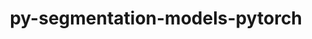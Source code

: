 ---
title: "py-segmentation-models-pytorch"
layout: cache
categories: [package, develop]
meta: {"versions": ["0.3.0", "0.3.1", "0.3.2"], "compilers": ["gcc@=11.3.0", "gcc@=7.3.1"], "oss": ["amzn2", "ubuntu22.04"], "platforms": ["linux"], "targets": ["ivybridge", "x86_64_v3", "x86_64_v4"], "stacks": ["ml-linux-x86_64-cpu", "ml-linux-x86_64-cuda"], "num_specs": 68, "num_specs_by_stack": {"ml-linux-x86_64-cuda": 7, "ml-linux-x86_64-cpu": 5}}
spec_details: [{"hash": "lasd26o4moxoofiofpxwv7k4dz6uoxmg", "compiler": "gcc@=7.3.1", "versions": ["0.3.0"], "os": "amzn2", "platform": "linux", "target": "ivybridge", "variants": ["build_system=python_pip"], "stacks": [], "size": "-", "tarball": "https://binaries.spack.io/develop/build_cache/linux-amzn2-ivybridge/gcc-7.3.1/py-segmentation-models-pytorch-0.3.0/linux-amzn2-ivybridge-gcc-7.3.1-py-segmentation-models-pytorch-0.3.0-lasd26o4moxoofiofpxwv7k4dz6uoxmg.spack"}, {"hash": "dmi3cfqjgjdgzq4svtetcpscgp6owdvg", "compiler": "gcc@=7.3.1", "versions": ["0.3.1"], "os": "amzn2", "platform": "linux", "target": "ivybridge", "variants": ["build_system=python_pip"], "stacks": [], "size": "-", "tarball": "https://binaries.spack.io/develop/build_cache/linux-amzn2-ivybridge/gcc-7.3.1/py-segmentation-models-pytorch-0.3.1/linux-amzn2-ivybridge-gcc-7.3.1-py-segmentation-models-pytorch-0.3.1-dmi3cfqjgjdgzq4svtetcpscgp6owdvg.spack"}, {"hash": "53hckvjznydxpmcaq3dquxjevcsxkiai", "compiler": "gcc@=7.3.1", "versions": ["0.3.1"], "os": "amzn2", "platform": "linux", "target": "ivybridge", "variants": ["build_system=python_pip"], "stacks": [], "size": "-", "tarball": "https://binaries.spack.io/develop/build_cache/linux-amzn2-ivybridge/gcc-7.3.1/py-segmentation-models-pytorch-0.3.1/linux-amzn2-ivybridge-gcc-7.3.1-py-segmentation-models-pytorch-0.3.1-53hckvjznydxpmcaq3dquxjevcsxkiai.spack"}, {"hash": "tpyxxusnnxuhe2wcnmbqv6tfju5sjjff", "compiler": "gcc@=7.3.1", "versions": ["0.3.0"], "os": "amzn2", "platform": "linux", "target": "ivybridge", "variants": ["build_system=python_pip"], "stacks": [], "size": "-", "tarball": "https://binaries.spack.io/develop/build_cache/linux-amzn2-ivybridge/gcc-7.3.1/py-segmentation-models-pytorch-0.3.0/linux-amzn2-ivybridge-gcc-7.3.1-py-segmentation-models-pytorch-0.3.0-tpyxxusnnxuhe2wcnmbqv6tfju5sjjff.spack"}, {"hash": "6ynym72iurlrjxmb3dtfp5x6rcc2esxl", "compiler": "gcc@=7.3.1", "versions": ["0.3.1"], "os": "amzn2", "platform": "linux", "target": "ivybridge", "variants": ["build_system=python_pip"], "stacks": [], "size": "-", "tarball": "https://binaries.spack.io/develop/build_cache/linux-amzn2-ivybridge/gcc-7.3.1/py-segmentation-models-pytorch-0.3.1/linux-amzn2-ivybridge-gcc-7.3.1-py-segmentation-models-pytorch-0.3.1-6ynym72iurlrjxmb3dtfp5x6rcc2esxl.spack"}, {"hash": "zbw7spxdprosfc4wd6rnqjyin5etzomw", "compiler": "gcc@=7.3.1", "versions": ["0.3.0"], "os": "amzn2", "platform": "linux", "target": "ivybridge", "variants": ["build_system=python_pip"], "stacks": [], "size": "-", "tarball": "https://binaries.spack.io/develop/build_cache/linux-amzn2-ivybridge/gcc-7.3.1/py-segmentation-models-pytorch-0.3.0/linux-amzn2-ivybridge-gcc-7.3.1-py-segmentation-models-pytorch-0.3.0-zbw7spxdprosfc4wd6rnqjyin5etzomw.spack"}, {"hash": "w23s4uiegda4r2lkoqhxzi7s6dcowd4k", "compiler": "gcc@=7.3.1", "versions": ["0.3.1"], "os": "amzn2", "platform": "linux", "target": "ivybridge", "variants": ["build_system=python_pip"], "stacks": [], "size": "-", "tarball": "https://binaries.spack.io/develop/build_cache/linux-amzn2-ivybridge/gcc-7.3.1/py-segmentation-models-pytorch-0.3.1/linux-amzn2-ivybridge-gcc-7.3.1-py-segmentation-models-pytorch-0.3.1-w23s4uiegda4r2lkoqhxzi7s6dcowd4k.spack"}, {"hash": "uyawn7aqfhdsqam675idgzh7meyefixg", "compiler": "gcc@=7.3.1", "versions": ["0.3.0"], "os": "amzn2", "platform": "linux", "target": "ivybridge", "variants": ["build_system=python_pip"], "stacks": [], "size": "-", "tarball": "https://binaries.spack.io/develop/build_cache/linux-amzn2-ivybridge/gcc-7.3.1/py-segmentation-models-pytorch-0.3.0/linux-amzn2-ivybridge-gcc-7.3.1-py-segmentation-models-pytorch-0.3.0-uyawn7aqfhdsqam675idgzh7meyefixg.spack"}, {"hash": "c3b4h6usdapsudq5uev7qtiimcywcnag", "compiler": "gcc@=7.3.1", "versions": ["0.3.1"], "os": "amzn2", "platform": "linux", "target": "ivybridge", "variants": ["build_system=python_pip"], "stacks": [], "size": "-", "tarball": "https://binaries.spack.io/develop/build_cache/linux-amzn2-ivybridge/gcc-7.3.1/py-segmentation-models-pytorch-0.3.1/linux-amzn2-ivybridge-gcc-7.3.1-py-segmentation-models-pytorch-0.3.1-c3b4h6usdapsudq5uev7qtiimcywcnag.spack"}, {"hash": "ew7dc47oik6cdchjsypo3fs6mvaghjqz", "compiler": "gcc@=7.3.1", "versions": ["0.3.1"], "os": "amzn2", "platform": "linux", "target": "ivybridge", "variants": ["build_system=python_pip"], "stacks": [], "size": "-", "tarball": "https://binaries.spack.io/develop/build_cache/linux-amzn2-ivybridge/gcc-7.3.1/py-segmentation-models-pytorch-0.3.1/linux-amzn2-ivybridge-gcc-7.3.1-py-segmentation-models-pytorch-0.3.1-ew7dc47oik6cdchjsypo3fs6mvaghjqz.spack"}, {"hash": "2kdkahpphcd4yl2eagdcqjzdagpiwtqv", "compiler": "gcc@=7.3.1", "versions": ["0.3.1"], "os": "amzn2", "platform": "linux", "target": "ivybridge", "variants": ["build_system=python_pip"], "stacks": [], "size": "-", "tarball": "https://binaries.spack.io/develop/build_cache/linux-amzn2-ivybridge/gcc-7.3.1/py-segmentation-models-pytorch-0.3.1/linux-amzn2-ivybridge-gcc-7.3.1-py-segmentation-models-pytorch-0.3.1-2kdkahpphcd4yl2eagdcqjzdagpiwtqv.spack"}, {"hash": "jlfhu65hwzb6q2jcb7ersyfm4a2ujvlj", "compiler": "gcc@=7.3.1", "versions": ["0.3.1"], "os": "amzn2", "platform": "linux", "target": "ivybridge", "variants": ["build_system=python_pip"], "stacks": [], "size": "-", "tarball": "https://binaries.spack.io/develop/build_cache/linux-amzn2-ivybridge/gcc-7.3.1/py-segmentation-models-pytorch-0.3.1/linux-amzn2-ivybridge-gcc-7.3.1-py-segmentation-models-pytorch-0.3.1-jlfhu65hwzb6q2jcb7ersyfm4a2ujvlj.spack"}, {"hash": "mrmnw6bwnsdzxec4zwiyzfj3rnpvml55", "compiler": "gcc@=7.3.1", "versions": ["0.3.1"], "os": "amzn2", "platform": "linux", "target": "ivybridge", "variants": ["build_system=python_pip"], "stacks": [], "size": "-", "tarball": "https://binaries.spack.io/develop/build_cache/linux-amzn2-ivybridge/gcc-7.3.1/py-segmentation-models-pytorch-0.3.1/linux-amzn2-ivybridge-gcc-7.3.1-py-segmentation-models-pytorch-0.3.1-mrmnw6bwnsdzxec4zwiyzfj3rnpvml55.spack"}, {"hash": "lczfnhc3rf2pm5wqpspk5f6ysanvlway", "compiler": "gcc@=7.3.1", "versions": ["0.3.1"], "os": "amzn2", "platform": "linux", "target": "ivybridge", "variants": ["build_system=python_pip"], "stacks": [], "size": "-", "tarball": "https://binaries.spack.io/develop/build_cache/linux-amzn2-ivybridge/gcc-7.3.1/py-segmentation-models-pytorch-0.3.1/linux-amzn2-ivybridge-gcc-7.3.1-py-segmentation-models-pytorch-0.3.1-lczfnhc3rf2pm5wqpspk5f6ysanvlway.spack"}, {"hash": "6k4i7hmgxhymc3gz7dyp5viufcqil37p", "compiler": "gcc@=7.3.1", "versions": ["0.3.0"], "os": "amzn2", "platform": "linux", "target": "x86_64_v3", "variants": ["build_system=python_pip"], "stacks": [], "size": "-", "tarball": "https://binaries.spack.io/develop/build_cache/linux-amzn2-x86_64_v3/gcc-7.3.1/py-segmentation-models-pytorch-0.3.0/linux-amzn2-x86_64_v3-gcc-7.3.1-py-segmentation-models-pytorch-0.3.0-6k4i7hmgxhymc3gz7dyp5viufcqil37p.spack"}, {"hash": "jjisnovr3tqxrtyvl6xyazm2fsnadsbs", "compiler": "gcc@=7.3.1", "versions": ["0.3.1"], "os": "amzn2", "platform": "linux", "target": "x86_64_v3", "variants": ["build_system=python_pip"], "stacks": [], "size": "-", "tarball": "https://binaries.spack.io/develop/build_cache/linux-amzn2-x86_64_v3/gcc-7.3.1/py-segmentation-models-pytorch-0.3.1/linux-amzn2-x86_64_v3-gcc-7.3.1-py-segmentation-models-pytorch-0.3.1-jjisnovr3tqxrtyvl6xyazm2fsnadsbs.spack"}, {"hash": "3mhyhdlxvjlcfqrbeuqycw7lyqk244dh", "compiler": "gcc@=7.3.1", "versions": ["0.3.0"], "os": "amzn2", "platform": "linux", "target": "x86_64_v3", "variants": [], "stacks": [], "size": "-", "tarball": "https://binaries.spack.io/develop/build_cache/linux-amzn2-x86_64_v3/gcc-7.3.1/py-segmentation-models-pytorch-0.3.0/linux-amzn2-x86_64_v3-gcc-7.3.1-py-segmentation-models-pytorch-0.3.0-3mhyhdlxvjlcfqrbeuqycw7lyqk244dh.spack"}, {"hash": "dn6wdtoijruivcxcc5agabxmexzlgz6r", "compiler": "gcc@=7.3.1", "versions": ["0.3.0"], "os": "amzn2", "platform": "linux", "target": "x86_64_v3", "variants": ["build_system=python_pip"], "stacks": [], "size": "-", "tarball": "https://binaries.spack.io/develop/build_cache/linux-amzn2-x86_64_v3/gcc-7.3.1/py-segmentation-models-pytorch-0.3.0/linux-amzn2-x86_64_v3-gcc-7.3.1-py-segmentation-models-pytorch-0.3.0-dn6wdtoijruivcxcc5agabxmexzlgz6r.spack"}, {"hash": "ddmfaiv5wrqyszufqjwtpdgqq4dwnsll", "compiler": "gcc@=7.3.1", "versions": ["0.3.0"], "os": "amzn2", "platform": "linux", "target": "x86_64_v3", "variants": ["build_system=python_pip"], "stacks": [], "size": "-", "tarball": "https://binaries.spack.io/develop/build_cache/linux-amzn2-x86_64_v3/gcc-7.3.1/py-segmentation-models-pytorch-0.3.0/linux-amzn2-x86_64_v3-gcc-7.3.1-py-segmentation-models-pytorch-0.3.0-ddmfaiv5wrqyszufqjwtpdgqq4dwnsll.spack"}, {"hash": "32cqgiecygqz6plmlz7gyc4zvcuigups", "compiler": "gcc@=7.3.1", "versions": ["0.3.0"], "os": "amzn2", "platform": "linux", "target": "x86_64_v3", "variants": ["build_system=python_pip"], "stacks": [], "size": "-", "tarball": "https://binaries.spack.io/develop/build_cache/linux-amzn2-x86_64_v3/gcc-7.3.1/py-segmentation-models-pytorch-0.3.0/linux-amzn2-x86_64_v3-gcc-7.3.1-py-segmentation-models-pytorch-0.3.0-32cqgiecygqz6plmlz7gyc4zvcuigups.spack"}, {"hash": "e63ejtvsd4vnqqopb5r7yxo5rmqghowq", "compiler": "gcc@=7.3.1", "versions": ["0.3.0"], "os": "amzn2", "platform": "linux", "target": "x86_64_v3", "variants": ["build_system=python_pip"], "stacks": [], "size": "-", "tarball": "https://binaries.spack.io/develop/build_cache/linux-amzn2-x86_64_v3/gcc-7.3.1/py-segmentation-models-pytorch-0.3.0/linux-amzn2-x86_64_v3-gcc-7.3.1-py-segmentation-models-pytorch-0.3.0-e63ejtvsd4vnqqopb5r7yxo5rmqghowq.spack"}, {"hash": "pp5rffm2owlcmmchmcurhdclb3eo43v7", "compiler": "gcc@=7.3.1", "versions": ["0.3.0"], "os": "amzn2", "platform": "linux", "target": "x86_64_v3", "variants": ["build_system=python_pip"], "stacks": [], "size": "-", "tarball": "https://binaries.spack.io/develop/build_cache/linux-amzn2-x86_64_v3/gcc-7.3.1/py-segmentation-models-pytorch-0.3.0/linux-amzn2-x86_64_v3-gcc-7.3.1-py-segmentation-models-pytorch-0.3.0-pp5rffm2owlcmmchmcurhdclb3eo43v7.spack"}, {"hash": "isea73myyy2v6v4reu5gy3phvyxlibxm", "compiler": "gcc@=7.3.1", "versions": ["0.3.0"], "os": "amzn2", "platform": "linux", "target": "x86_64_v3", "variants": [], "stacks": [], "size": "-", "tarball": "https://binaries.spack.io/develop/build_cache/linux-amzn2-x86_64_v3/gcc-7.3.1/py-segmentation-models-pytorch-0.3.0/linux-amzn2-x86_64_v3-gcc-7.3.1-py-segmentation-models-pytorch-0.3.0-isea73myyy2v6v4reu5gy3phvyxlibxm.spack"}, {"hash": "ovfv65ftyvua2iijeip76i56g3ioblno", "compiler": "gcc@=7.3.1", "versions": ["0.3.0"], "os": "amzn2", "platform": "linux", "target": "x86_64_v3", "variants": [], "stacks": [], "size": "-", "tarball": "https://binaries.spack.io/develop/build_cache/linux-amzn2-x86_64_v3/gcc-7.3.1/py-segmentation-models-pytorch-0.3.0/linux-amzn2-x86_64_v3-gcc-7.3.1-py-segmentation-models-pytorch-0.3.0-ovfv65ftyvua2iijeip76i56g3ioblno.spack"}, {"hash": "dkv224bsgply57bjtk2e2acwt2hr3eo7", "compiler": "gcc@=7.3.1", "versions": ["0.3.0"], "os": "amzn2", "platform": "linux", "target": "x86_64_v3", "variants": ["build_system=python_pip"], "stacks": [], "size": "-", "tarball": "https://binaries.spack.io/develop/build_cache/linux-amzn2-x86_64_v3/gcc-7.3.1/py-segmentation-models-pytorch-0.3.0/linux-amzn2-x86_64_v3-gcc-7.3.1-py-segmentation-models-pytorch-0.3.0-dkv224bsgply57bjtk2e2acwt2hr3eo7.spack"}, {"hash": "23bpisrm43nvoanozgmrn7gppc5yvurs", "compiler": "gcc@=7.3.1", "versions": ["0.3.1"], "os": "amzn2", "platform": "linux", "target": "x86_64_v3", "variants": ["build_system=python_pip"], "stacks": [], "size": "-", "tarball": "https://binaries.spack.io/develop/build_cache/linux-amzn2-x86_64_v3/gcc-7.3.1/py-segmentation-models-pytorch-0.3.1/linux-amzn2-x86_64_v3-gcc-7.3.1-py-segmentation-models-pytorch-0.3.1-23bpisrm43nvoanozgmrn7gppc5yvurs.spack"}, {"hash": "ialpadmtzyyq6d3i2oibxz2jneazzc2y", "compiler": "gcc@=7.3.1", "versions": ["0.3.0"], "os": "amzn2", "platform": "linux", "target": "x86_64_v3", "variants": ["build_system=python_pip"], "stacks": [], "size": "-", "tarball": "https://binaries.spack.io/develop/build_cache/linux-amzn2-x86_64_v3/gcc-7.3.1/py-segmentation-models-pytorch-0.3.0/linux-amzn2-x86_64_v3-gcc-7.3.1-py-segmentation-models-pytorch-0.3.0-ialpadmtzyyq6d3i2oibxz2jneazzc2y.spack"}, {"hash": "zuiy73lnsgupg4op734rzn5ez76puq3b", "compiler": "gcc@=7.3.1", "versions": ["0.3.0"], "os": "amzn2", "platform": "linux", "target": "x86_64_v3", "variants": ["build_system=python_pip"], "stacks": [], "size": "-", "tarball": "https://binaries.spack.io/develop/build_cache/linux-amzn2-x86_64_v3/gcc-7.3.1/py-segmentation-models-pytorch-0.3.0/linux-amzn2-x86_64_v3-gcc-7.3.1-py-segmentation-models-pytorch-0.3.0-zuiy73lnsgupg4op734rzn5ez76puq3b.spack"}, {"hash": "bcthelz54kctzuvb5ekjet7oboi3wshe", "compiler": "gcc@=7.3.1", "versions": ["0.3.0"], "os": "amzn2", "platform": "linux", "target": "x86_64_v3", "variants": ["build_system=python_pip"], "stacks": [], "size": "-", "tarball": "https://binaries.spack.io/develop/build_cache/linux-amzn2-x86_64_v3/gcc-7.3.1/py-segmentation-models-pytorch-0.3.0/linux-amzn2-x86_64_v3-gcc-7.3.1-py-segmentation-models-pytorch-0.3.0-bcthelz54kctzuvb5ekjet7oboi3wshe.spack"}, {"hash": "vzff5c2hilldt7k4kxi6ohybclsh2ncw", "compiler": "gcc@=7.3.1", "versions": ["0.3.0"], "os": "amzn2", "platform": "linux", "target": "x86_64_v3", "variants": ["build_system=python_pip"], "stacks": [], "size": "-", "tarball": "https://binaries.spack.io/develop/build_cache/linux-amzn2-x86_64_v3/gcc-7.3.1/py-segmentation-models-pytorch-0.3.0/linux-amzn2-x86_64_v3-gcc-7.3.1-py-segmentation-models-pytorch-0.3.0-vzff5c2hilldt7k4kxi6ohybclsh2ncw.spack"}, {"hash": "i53546bl4dybponjbbebb53jnl3zrn2c", "compiler": "gcc@=7.3.1", "versions": ["0.3.0"], "os": "amzn2", "platform": "linux", "target": "x86_64_v3", "variants": ["build_system=python_pip"], "stacks": [], "size": "-", "tarball": "https://binaries.spack.io/develop/build_cache/linux-amzn2-x86_64_v3/gcc-7.3.1/py-segmentation-models-pytorch-0.3.0/linux-amzn2-x86_64_v3-gcc-7.3.1-py-segmentation-models-pytorch-0.3.0-i53546bl4dybponjbbebb53jnl3zrn2c.spack"}, {"hash": "vfngdzh7opere5tofwiftbyogyq4qq4c", "compiler": "gcc@=7.3.1", "versions": ["0.3.0"], "os": "amzn2", "platform": "linux", "target": "x86_64_v3", "variants": ["build_system=python_pip"], "stacks": [], "size": "-", "tarball": "https://binaries.spack.io/develop/build_cache/linux-amzn2-x86_64_v3/gcc-7.3.1/py-segmentation-models-pytorch-0.3.0/linux-amzn2-x86_64_v3-gcc-7.3.1-py-segmentation-models-pytorch-0.3.0-vfngdzh7opere5tofwiftbyogyq4qq4c.spack"}, {"hash": "j6m7lfvq2pa35ckkxu5k45q4iracm4zy", "compiler": "gcc@=7.3.1", "versions": ["0.3.0"], "os": "amzn2", "platform": "linux", "target": "x86_64_v3", "variants": ["build_system=python_pip"], "stacks": [], "size": "-", "tarball": "https://binaries.spack.io/develop/build_cache/linux-amzn2-x86_64_v3/gcc-7.3.1/py-segmentation-models-pytorch-0.3.0/linux-amzn2-x86_64_v3-gcc-7.3.1-py-segmentation-models-pytorch-0.3.0-j6m7lfvq2pa35ckkxu5k45q4iracm4zy.spack"}, {"hash": "6wyrrrlreidp3hvw4dbixmry7lhemjux", "compiler": "gcc@=7.3.1", "versions": ["0.3.1"], "os": "amzn2", "platform": "linux", "target": "x86_64_v3", "variants": ["build_system=python_pip"], "stacks": [], "size": "-", "tarball": "https://binaries.spack.io/develop/build_cache/linux-amzn2-x86_64_v3/gcc-7.3.1/py-segmentation-models-pytorch-0.3.1/linux-amzn2-x86_64_v3-gcc-7.3.1-py-segmentation-models-pytorch-0.3.1-6wyrrrlreidp3hvw4dbixmry7lhemjux.spack"}, {"hash": "ijjpdcluuljvlztwqit2ruefren7hnu4", "compiler": "gcc@=7.3.1", "versions": ["0.3.0"], "os": "amzn2", "platform": "linux", "target": "x86_64_v3", "variants": [], "stacks": [], "size": "-", "tarball": "https://binaries.spack.io/develop/build_cache/linux-amzn2-x86_64_v3/gcc-7.3.1/py-segmentation-models-pytorch-0.3.0/linux-amzn2-x86_64_v3-gcc-7.3.1-py-segmentation-models-pytorch-0.3.0-ijjpdcluuljvlztwqit2ruefren7hnu4.spack"}, {"hash": "k3cexsm7dhaxvfqscycsnh2ey3iap46m", "compiler": "gcc@=7.3.1", "versions": ["0.3.0"], "os": "amzn2", "platform": "linux", "target": "x86_64_v3", "variants": [], "stacks": [], "size": "-", "tarball": "https://binaries.spack.io/develop/build_cache/linux-amzn2-x86_64_v3/gcc-7.3.1/py-segmentation-models-pytorch-0.3.0/linux-amzn2-x86_64_v3-gcc-7.3.1-py-segmentation-models-pytorch-0.3.0-k3cexsm7dhaxvfqscycsnh2ey3iap46m.spack"}, {"hash": "pklsia3fsnfk4ezvzu5ghtzec4ozoksx", "compiler": "gcc@=7.3.1", "versions": ["0.3.1"], "os": "amzn2", "platform": "linux", "target": "x86_64_v3", "variants": ["build_system=python_pip"], "stacks": [], "size": "-", "tarball": "https://binaries.spack.io/develop/build_cache/linux-amzn2-x86_64_v3/gcc-7.3.1/py-segmentation-models-pytorch-0.3.1/linux-amzn2-x86_64_v3-gcc-7.3.1-py-segmentation-models-pytorch-0.3.1-pklsia3fsnfk4ezvzu5ghtzec4ozoksx.spack"}, {"hash": "f4q34hacukzceiry725dvifn6hu4nh36", "compiler": "gcc@=7.3.1", "versions": ["0.3.0"], "os": "amzn2", "platform": "linux", "target": "x86_64_v3", "variants": ["build_system=python_pip"], "stacks": [], "size": "-", "tarball": "https://binaries.spack.io/develop/build_cache/linux-amzn2-x86_64_v3/gcc-7.3.1/py-segmentation-models-pytorch-0.3.0/linux-amzn2-x86_64_v3-gcc-7.3.1-py-segmentation-models-pytorch-0.3.0-f4q34hacukzceiry725dvifn6hu4nh36.spack"}, {"hash": "cxj4thfpfg6iidojzvbcgx2khrqc5dka", "compiler": "gcc@=7.3.1", "versions": ["0.3.1"], "os": "amzn2", "platform": "linux", "target": "x86_64_v3", "variants": ["build_system=python_pip"], "stacks": [], "size": "-", "tarball": "https://binaries.spack.io/develop/build_cache/linux-amzn2-x86_64_v3/gcc-7.3.1/py-segmentation-models-pytorch-0.3.1/linux-amzn2-x86_64_v3-gcc-7.3.1-py-segmentation-models-pytorch-0.3.1-cxj4thfpfg6iidojzvbcgx2khrqc5dka.spack"}, {"hash": "mv2qsmrj7mhl3ng6dgx3eawtou6st2af", "compiler": "gcc@=7.3.1", "versions": ["0.3.0"], "os": "amzn2", "platform": "linux", "target": "x86_64_v3", "variants": ["build_system=python_pip"], "stacks": [], "size": "-", "tarball": "https://binaries.spack.io/develop/build_cache/linux-amzn2-x86_64_v3/gcc-7.3.1/py-segmentation-models-pytorch-0.3.0/linux-amzn2-x86_64_v3-gcc-7.3.1-py-segmentation-models-pytorch-0.3.0-mv2qsmrj7mhl3ng6dgx3eawtou6st2af.spack"}, {"hash": "bcg7uzhuu5pyw3yi2ph6s5wx6i64okqc", "compiler": "gcc@=7.3.1", "versions": ["0.3.1"], "os": "amzn2", "platform": "linux", "target": "x86_64_v3", "variants": ["build_system=python_pip"], "stacks": [], "size": "-", "tarball": "https://binaries.spack.io/develop/build_cache/linux-amzn2-x86_64_v3/gcc-7.3.1/py-segmentation-models-pytorch-0.3.1/linux-amzn2-x86_64_v3-gcc-7.3.1-py-segmentation-models-pytorch-0.3.1-bcg7uzhuu5pyw3yi2ph6s5wx6i64okqc.spack"}, {"hash": "ok3qyfq474picu2453duztwsrkmjbxzj", "compiler": "gcc@=7.3.1", "versions": ["0.3.0"], "os": "amzn2", "platform": "linux", "target": "x86_64_v3", "variants": ["build_system=python_pip"], "stacks": [], "size": "-", "tarball": "https://binaries.spack.io/develop/build_cache/linux-amzn2-x86_64_v3/gcc-7.3.1/py-segmentation-models-pytorch-0.3.0/linux-amzn2-x86_64_v3-gcc-7.3.1-py-segmentation-models-pytorch-0.3.0-ok3qyfq474picu2453duztwsrkmjbxzj.spack"}, {"hash": "dsz4ooeswy6jaia4ywk5qzkfhsiei2ai", "compiler": "gcc@=7.3.1", "versions": ["0.3.1"], "os": "amzn2", "platform": "linux", "target": "x86_64_v3", "variants": ["build_system=python_pip"], "stacks": [], "size": "-", "tarball": "https://binaries.spack.io/develop/build_cache/linux-amzn2-x86_64_v3/gcc-7.3.1/py-segmentation-models-pytorch-0.3.1/linux-amzn2-x86_64_v3-gcc-7.3.1-py-segmentation-models-pytorch-0.3.1-dsz4ooeswy6jaia4ywk5qzkfhsiei2ai.spack"}, {"hash": "ogx6aayjfykybjh2iqjze6zkugh25xqp", "compiler": "gcc@=7.3.1", "versions": ["0.3.0"], "os": "amzn2", "platform": "linux", "target": "x86_64_v3", "variants": ["build_system=python_pip"], "stacks": [], "size": "-", "tarball": "https://binaries.spack.io/develop/build_cache/linux-amzn2-x86_64_v3/gcc-7.3.1/py-segmentation-models-pytorch-0.3.0/linux-amzn2-x86_64_v3-gcc-7.3.1-py-segmentation-models-pytorch-0.3.0-ogx6aayjfykybjh2iqjze6zkugh25xqp.spack"}, {"hash": "tikqbkaw5v5dsv35lhi4v2vamn3rvxtq", "compiler": "gcc@=7.3.1", "versions": ["0.3.1"], "os": "amzn2", "platform": "linux", "target": "x86_64_v3", "variants": ["build_system=python_pip"], "stacks": [], "size": "-", "tarball": "https://binaries.spack.io/develop/build_cache/linux-amzn2-x86_64_v3/gcc-7.3.1/py-segmentation-models-pytorch-0.3.1/linux-amzn2-x86_64_v3-gcc-7.3.1-py-segmentation-models-pytorch-0.3.1-tikqbkaw5v5dsv35lhi4v2vamn3rvxtq.spack"}, {"hash": "puqlaj4pf6e63dixiszc2iymlhkhazfr", "compiler": "gcc@=7.3.1", "versions": ["0.3.0"], "os": "amzn2", "platform": "linux", "target": "x86_64_v3", "variants": ["build_system=python_pip"], "stacks": [], "size": "-", "tarball": "https://binaries.spack.io/develop/build_cache/linux-amzn2-x86_64_v3/gcc-7.3.1/py-segmentation-models-pytorch-0.3.0/linux-amzn2-x86_64_v3-gcc-7.3.1-py-segmentation-models-pytorch-0.3.0-puqlaj4pf6e63dixiszc2iymlhkhazfr.spack"}, {"hash": "qg6uaejfemncps2ize4ng5ug4lssuvpa", "compiler": "gcc@=7.3.1", "versions": ["0.3.0"], "os": "amzn2", "platform": "linux", "target": "x86_64_v3", "variants": [], "stacks": [], "size": "-", "tarball": "https://binaries.spack.io/develop/build_cache/linux-amzn2-x86_64_v3/gcc-7.3.1/py-segmentation-models-pytorch-0.3.0/linux-amzn2-x86_64_v3-gcc-7.3.1-py-segmentation-models-pytorch-0.3.0-qg6uaejfemncps2ize4ng5ug4lssuvpa.spack"}, {"hash": "kkd75dsllxznef7roz3kh4b3k44t7pfe", "compiler": "gcc@=7.3.1", "versions": ["0.3.0"], "os": "amzn2", "platform": "linux", "target": "x86_64_v3", "variants": ["build_system=python_pip"], "stacks": [], "size": "-", "tarball": "https://binaries.spack.io/develop/build_cache/linux-amzn2-x86_64_v3/gcc-7.3.1/py-segmentation-models-pytorch-0.3.0/linux-amzn2-x86_64_v3-gcc-7.3.1-py-segmentation-models-pytorch-0.3.0-kkd75dsllxznef7roz3kh4b3k44t7pfe.spack"}, {"hash": "tduhhy3mra3twawunjlgj42ltdfltubr", "compiler": "gcc@=7.3.1", "versions": ["0.3.1"], "os": "amzn2", "platform": "linux", "target": "x86_64_v3", "variants": ["build_system=python_pip"], "stacks": [], "size": "-", "tarball": "https://binaries.spack.io/develop/build_cache/linux-amzn2-x86_64_v3/gcc-7.3.1/py-segmentation-models-pytorch-0.3.1/linux-amzn2-x86_64_v3-gcc-7.3.1-py-segmentation-models-pytorch-0.3.1-tduhhy3mra3twawunjlgj42ltdfltubr.spack"}, {"hash": "dameptyo4uj6v7ub4xefwm6unxbcwrob", "compiler": "gcc@=7.3.1", "versions": ["0.3.1"], "os": "amzn2", "platform": "linux", "target": "x86_64_v3", "variants": ["build_system=python_pip"], "stacks": [], "size": "-", "tarball": "https://binaries.spack.io/develop/build_cache/linux-amzn2-x86_64_v3/gcc-7.3.1/py-segmentation-models-pytorch-0.3.1/linux-amzn2-x86_64_v3-gcc-7.3.1-py-segmentation-models-pytorch-0.3.1-dameptyo4uj6v7ub4xefwm6unxbcwrob.spack"}, {"hash": "r4ecp77nnsrlreudg2zcjl5xr3y3oqp3", "compiler": "gcc@=7.3.1", "versions": ["0.3.1"], "os": "amzn2", "platform": "linux", "target": "x86_64_v3", "variants": ["build_system=python_pip"], "stacks": [], "size": "-", "tarball": "https://binaries.spack.io/develop/build_cache/linux-amzn2-x86_64_v3/gcc-7.3.1/py-segmentation-models-pytorch-0.3.1/linux-amzn2-x86_64_v3-gcc-7.3.1-py-segmentation-models-pytorch-0.3.1-r4ecp77nnsrlreudg2zcjl5xr3y3oqp3.spack"}, {"hash": "zzpni6dqdqkd7smxmw3a4ujv7fklakr4", "compiler": "gcc@=7.3.1", "versions": ["0.3.1"], "os": "amzn2", "platform": "linux", "target": "x86_64_v3", "variants": ["build_system=python_pip"], "stacks": [], "size": "-", "tarball": "https://binaries.spack.io/develop/build_cache/linux-amzn2-x86_64_v3/gcc-7.3.1/py-segmentation-models-pytorch-0.3.1/linux-amzn2-x86_64_v3-gcc-7.3.1-py-segmentation-models-pytorch-0.3.1-zzpni6dqdqkd7smxmw3a4ujv7fklakr4.spack"}, {"hash": "co73l4qqd32depgomfb72smbkej36ifo", "compiler": "gcc@=7.3.1", "versions": ["0.3.0"], "os": "amzn2", "platform": "linux", "target": "x86_64_v4", "variants": [], "stacks": [], "size": "-", "tarball": "https://binaries.spack.io/develop/build_cache/linux-amzn2-x86_64_v4/gcc-7.3.1/py-segmentation-models-pytorch-0.3.0/linux-amzn2-x86_64_v4-gcc-7.3.1-py-segmentation-models-pytorch-0.3.0-co73l4qqd32depgomfb72smbkej36ifo.spack"}, {"hash": "sekupwc6lki2ixbuzharx2yf7lhm4wad", "compiler": "gcc@=7.3.1", "versions": ["0.3.0"], "os": "amzn2", "platform": "linux", "target": "x86_64_v4", "variants": [], "stacks": [], "size": "-", "tarball": "https://binaries.spack.io/develop/build_cache/linux-amzn2-x86_64_v4/gcc-7.3.1/py-segmentation-models-pytorch-0.3.0/linux-amzn2-x86_64_v4-gcc-7.3.1-py-segmentation-models-pytorch-0.3.0-sekupwc6lki2ixbuzharx2yf7lhm4wad.spack"}, {"hash": "3246hwa3sil7xzucxlfi3novgekvs7hh", "compiler": "gcc@=7.3.1", "versions": ["0.3.0"], "os": "amzn2", "platform": "linux", "target": "x86_64_v4", "variants": [], "stacks": [], "size": "-", "tarball": "https://binaries.spack.io/develop/build_cache/linux-amzn2-x86_64_v4/gcc-7.3.1/py-segmentation-models-pytorch-0.3.0/linux-amzn2-x86_64_v4-gcc-7.3.1-py-segmentation-models-pytorch-0.3.0-3246hwa3sil7xzucxlfi3novgekvs7hh.spack"}, {"hash": "lwl6smrxnocrx7ybumfhoxy2mdvqsuqw", "compiler": "gcc@=7.3.1", "versions": ["0.3.0"], "os": "amzn2", "platform": "linux", "target": "x86_64_v4", "variants": [], "stacks": [], "size": "-", "tarball": "https://binaries.spack.io/develop/build_cache/linux-amzn2-x86_64_v4/gcc-7.3.1/py-segmentation-models-pytorch-0.3.0/linux-amzn2-x86_64_v4-gcc-7.3.1-py-segmentation-models-pytorch-0.3.0-lwl6smrxnocrx7ybumfhoxy2mdvqsuqw.spack"}, {"hash": "a3xnmia2wchi5uk3ckppf7gc2ienx62l", "compiler": "gcc@=11.3.0", "versions": ["0.3.2"], "os": "ubuntu22.04", "platform": "linux", "target": "x86_64_v3", "variants": ["build_system=python_pip"], "stacks": ["ml-linux-x86_64-cuda"], "size": "-", "tarball": "https://binaries.spack.io/develop/build_cache/linux-ubuntu22.04-x86_64_v3/gcc-11.3.0/py-segmentation-models-pytorch-0.3.2/linux-ubuntu22.04-x86_64_v3-gcc-11.3.0-py-segmentation-models-pytorch-0.3.2-a3xnmia2wchi5uk3ckppf7gc2ienx62l.spack"}, {"hash": "f2pgcjwbvpljwnfbjcdj7zz342nadis3", "compiler": "gcc@=11.3.0", "versions": ["0.3.2"], "os": "ubuntu22.04", "platform": "linux", "target": "x86_64_v3", "variants": ["build_system=python_pip"], "stacks": ["ml-linux-x86_64-cpu"], "size": "-", "tarball": "https://binaries.spack.io/develop/build_cache/linux-ubuntu22.04-x86_64_v3/gcc-11.3.0/py-segmentation-models-pytorch-0.3.2/linux-ubuntu22.04-x86_64_v3-gcc-11.3.0-py-segmentation-models-pytorch-0.3.2-f2pgcjwbvpljwnfbjcdj7zz342nadis3.spack"}, {"hash": "t73aqu2qeupjqwlc7bf2tw37utgguh3p", "compiler": "gcc@=11.3.0", "versions": ["0.3.2"], "os": "ubuntu22.04", "platform": "linux", "target": "x86_64_v3", "variants": ["build_system=python_pip"], "stacks": ["ml-linux-x86_64-cpu"], "size": "-", "tarball": "https://binaries.spack.io/develop/build_cache/linux-ubuntu22.04-x86_64_v3/gcc-11.3.0/py-segmentation-models-pytorch-0.3.2/linux-ubuntu22.04-x86_64_v3-gcc-11.3.0-py-segmentation-models-pytorch-0.3.2-t73aqu2qeupjqwlc7bf2tw37utgguh3p.spack"}, {"hash": "jwlktwqbayh5dprhsec7drustchhk5rs", "compiler": "gcc@=11.3.0", "versions": ["0.3.2"], "os": "ubuntu22.04", "platform": "linux", "target": "x86_64_v3", "variants": ["build_system=python_pip"], "stacks": ["ml-linux-x86_64-cuda"], "size": "-", "tarball": "https://binaries.spack.io/develop/build_cache/linux-ubuntu22.04-x86_64_v3/gcc-11.3.0/py-segmentation-models-pytorch-0.3.2/linux-ubuntu22.04-x86_64_v3-gcc-11.3.0-py-segmentation-models-pytorch-0.3.2-jwlktwqbayh5dprhsec7drustchhk5rs.spack"}, {"hash": "le2dp7snqsd6ea55bkebwn5zzcdfpmj3", "compiler": "gcc@=11.3.0", "versions": ["0.3.2"], "os": "ubuntu22.04", "platform": "linux", "target": "x86_64_v3", "variants": ["build_system=python_pip"], "stacks": ["ml-linux-x86_64-cpu"], "size": "-", "tarball": "https://binaries.spack.io/develop/build_cache/linux-ubuntu22.04-x86_64_v3/gcc-11.3.0/py-segmentation-models-pytorch-0.3.2/linux-ubuntu22.04-x86_64_v3-gcc-11.3.0-py-segmentation-models-pytorch-0.3.2-le2dp7snqsd6ea55bkebwn5zzcdfpmj3.spack"}, {"hash": "dt3mhrxzexwykg7ckshmhf3v3dvyfpm4", "compiler": "gcc@=11.3.0", "versions": ["0.3.2"], "os": "ubuntu22.04", "platform": "linux", "target": "x86_64_v3", "variants": ["build_system=python_pip"], "stacks": ["ml-linux-x86_64-cpu"], "size": "-", "tarball": "https://binaries.spack.io/develop/build_cache/linux-ubuntu22.04-x86_64_v3/gcc-11.3.0/py-segmentation-models-pytorch-0.3.2/linux-ubuntu22.04-x86_64_v3-gcc-11.3.0-py-segmentation-models-pytorch-0.3.2-dt3mhrxzexwykg7ckshmhf3v3dvyfpm4.spack"}, {"hash": "tosror5ww4slwk5j5ueczd5bqxrhegck", "compiler": "gcc@=11.3.0", "versions": ["0.3.2"], "os": "ubuntu22.04", "platform": "linux", "target": "x86_64_v3", "variants": ["build_system=python_pip"], "stacks": ["ml-linux-x86_64-cuda"], "size": "-", "tarball": "https://binaries.spack.io/develop/build_cache/linux-ubuntu22.04-x86_64_v3/gcc-11.3.0/py-segmentation-models-pytorch-0.3.2/linux-ubuntu22.04-x86_64_v3-gcc-11.3.0-py-segmentation-models-pytorch-0.3.2-tosror5ww4slwk5j5ueczd5bqxrhegck.spack"}, {"hash": "ch6ftujg22l3ckkfmzzkv5475fbvfrne", "compiler": "gcc@=11.3.0", "versions": ["0.3.2"], "os": "ubuntu22.04", "platform": "linux", "target": "x86_64_v3", "variants": ["build_system=python_pip"], "stacks": ["ml-linux-x86_64-cpu"], "size": "-", "tarball": "https://binaries.spack.io/develop/build_cache/linux-ubuntu22.04-x86_64_v3/gcc-11.3.0/py-segmentation-models-pytorch-0.3.2/linux-ubuntu22.04-x86_64_v3-gcc-11.3.0-py-segmentation-models-pytorch-0.3.2-ch6ftujg22l3ckkfmzzkv5475fbvfrne.spack"}, {"hash": "xeqrxmj2kpa7n2um4eog3lao6vog5bgr", "compiler": "gcc@=11.3.0", "versions": ["0.3.2"], "os": "ubuntu22.04", "platform": "linux", "target": "x86_64_v3", "variants": ["build_system=python_pip"], "stacks": ["ml-linux-x86_64-cuda"], "size": "-", "tarball": "https://binaries.spack.io/develop/build_cache/linux-ubuntu22.04-x86_64_v3/gcc-11.3.0/py-segmentation-models-pytorch-0.3.2/linux-ubuntu22.04-x86_64_v3-gcc-11.3.0-py-segmentation-models-pytorch-0.3.2-xeqrxmj2kpa7n2um4eog3lao6vog5bgr.spack"}, {"hash": "pafov4cuky4bmps4v427s7wijvewyfds", "compiler": "gcc@=11.3.0", "versions": ["0.3.2"], "os": "ubuntu22.04", "platform": "linux", "target": "x86_64_v3", "variants": ["build_system=python_pip"], "stacks": ["ml-linux-x86_64-cuda"], "size": "-", "tarball": "https://binaries.spack.io/develop/build_cache/linux-ubuntu22.04-x86_64_v3/gcc-11.3.0/py-segmentation-models-pytorch-0.3.2/linux-ubuntu22.04-x86_64_v3-gcc-11.3.0-py-segmentation-models-pytorch-0.3.2-pafov4cuky4bmps4v427s7wijvewyfds.spack"}, {"hash": "zr2jkvbbke4tbw2oqtktbwjkiom6y4ui", "compiler": "gcc@=11.3.0", "versions": ["0.3.2"], "os": "ubuntu22.04", "platform": "linux", "target": "x86_64_v3", "variants": ["build_system=python_pip"], "stacks": ["ml-linux-x86_64-cuda"], "size": "-", "tarball": "https://binaries.spack.io/develop/build_cache/linux-ubuntu22.04-x86_64_v3/gcc-11.3.0/py-segmentation-models-pytorch-0.3.2/linux-ubuntu22.04-x86_64_v3-gcc-11.3.0-py-segmentation-models-pytorch-0.3.2-zr2jkvbbke4tbw2oqtktbwjkiom6y4ui.spack"}, {"hash": "xesq6hvtl72v6pgbbszfijwjvfu7zs3v", "compiler": "gcc@=11.3.0", "versions": ["0.3.2"], "os": "ubuntu22.04", "platform": "linux", "target": "x86_64_v3", "variants": ["build_system=python_pip"], "stacks": ["ml-linux-x86_64-cuda"], "size": "-", "tarball": "https://binaries.spack.io/develop/build_cache/linux-ubuntu22.04-x86_64_v3/gcc-11.3.0/py-segmentation-models-pytorch-0.3.2/linux-ubuntu22.04-x86_64_v3-gcc-11.3.0-py-segmentation-models-pytorch-0.3.2-xesq6hvtl72v6pgbbszfijwjvfu7zs3v.spack"}]
---